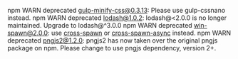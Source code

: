 npm WARN deprecated gulp-minify-css@0.3.13: Please use gulp-cssnano instead.
npm WARN deprecated lodash@1.0.2: lodash@<2.0.0 is no longer maintained. Upgrade to lodash@^3.0.0
npm WARN deprecated win-spawn@2.0.0: use [cross-spawn](https://github.com/IndigoUnited/node-cross-spawn) or [cross-spawn-async](https://github.com/IndigoUnited/node-cross-spawn-async) instead.
npm WARN deprecated pngjs2@1.2.0: pngjs2 has now taken over the original pngjs package on npm. Please change to use pngjs dependency, version 2+.